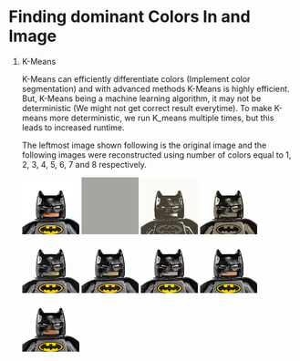 # Finding dominant Colors In and Image

1. K-Means

    K-Means can efficiently differentiate colors (Implement color segmentation) and with advanced methods K-Means is highly efficient. But, K-Means being a machine learning algorithm, it  may not be deterministic (We might not get correct result everytime). To make K-means more deterministic, we run K_means multiple times, but this leads to increased runtime.
    
    The leftmost image shown following is the original image  and the following images were reconstructed using number of colors equal to 1, 2, 3, 4, 5, 6, 7 and 8 respectively.
    
    
   
    <p float="left">
    <img src="./K_means_color_segmentation/batman.png" width="100" height="100" title="Original Image" />
    <img src="./K_means_color_segmentation/Result_images/1_Colors_batman.png" width="100" height="100" title="Original Image" />
    <img src="./K_means_color_segmentation/Result_images/2_Colors_batman.png" width="100" height="100" title="1 Color" />
    <img src="./K_means_color_segmentation/Result_images/3_Colors_batman.png" width="100" height="100" title="2 Color" />
    <img src="./K_means_color_segmentation/Result_images/4_Colors_batman.png" width="100" height="100" title="3 Color" />
    <img src="./K_means_color_segmentation/Result_images/5_Colors_batman.png" width="100" height="100" title="4 Color" />
    <img src="./K_means_color_segmentation/Result_images/6_Colors_batman.png" width="100" height="100" title="5 Color" />
    <img src="./K_means_color_segmentation/Result_images/7_Colors_batman.png" width="100" height="100" title="6 Color" />
    <img src="./K_means_color_segmentation/Result_images/8_Colors_batman.png" width="100" height="100" title="7 Color" />
     </p
    
